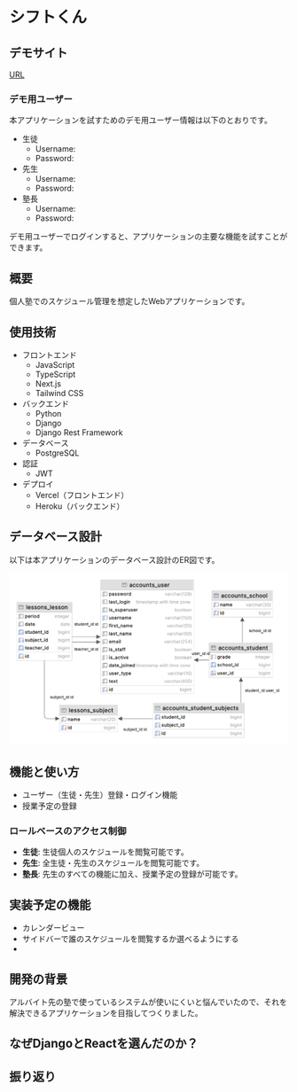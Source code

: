 [//]: # (<h1 align="center">シフトくん</h1>)

# シフトくん

## デモサイト
[URL](https://juku-seven.vercel.app/)

### デモ用ユーザー
本アプリケーションを試すためのデモ用ユーザー情報は以下のとおりです。
- 生徒
  - Username: 
  - Password: 
- 先生
  - Username: 
  - Password: 
- 塾長
  - Username: 
  - Password: 

デモ用ユーザーでログインすると、アプリケーションの主要な機能を試すことができます。

## 概要
個人塾でのスケジュール管理を想定したWebアプリケーションです。

## 使用技術
- フロントエンド
  - JavaScript
  - TypeScript
  - Next.js
  - Tailwind CSS
- バックエンド
  - Python
  - Django
  - Django Rest Framework
- データベース
  - PostgreSQL
- 認証
  - JWT
- デプロイ
  - Vercel（フロントエンド）
  - Heroku（バックエンド）

## データベース設計
以下は本アプリケーションのデータベース設計のER図です。

![ER Diagram](accounts_school1.png)

## 機能と使い方
- ユーザー（生徒・先生）登録・ログイン機能
- 授業予定の登録

### ロールベースのアクセス制御

- **生徒**: 生徒個人のスケジュールを閲覧可能です。
- **先生**: 全生徒・先生のスケジュールを閲覧可能です。
- **塾長**: 先生のすべての機能に加え、授業予定の登録が可能です。

## 実装予定の機能
- カレンダービュー
- サイドバーで誰のスケジュールを閲覧するか選べるようにする
- 

## 開発の背景
アルバイト先の塾で使っているシステムが使いにくいと悩んでいたので、それを解決できるアプリケーションを目指してつくりました。

## なぜDjangoとReactを選んだのか？

## 振り返り
